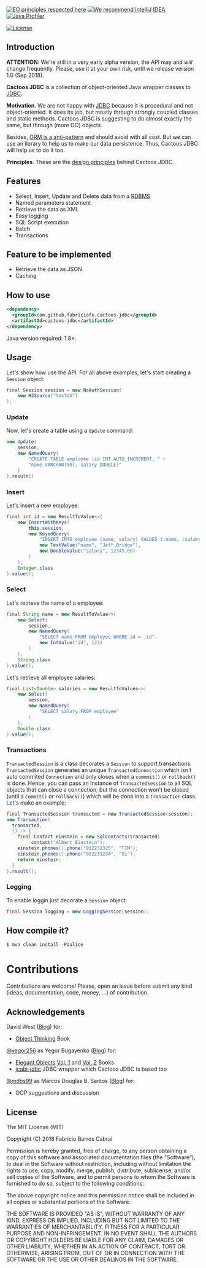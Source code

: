 [![EO principles respected here](http://www.elegantobjects.org/badge.svg)](http://www.elegantobjects.org)
[![We recommend IntelliJ IDEA](http://www.elegantobjects.org/intellij-idea.svg)](https://www.jetbrains.com/idea/)
[![Java Profiler](https://www.ej-technologies.com/images/product_banners/jprofiler_small.png)](https://www.ej-technologies.com/products/jprofiler/overview.html)

[![License](https://img.shields.io/badge/license-MIT-green.svg)](https://github.com/fabriciofx/cactoos-jdbc/blob/master/LICENSE.txt)


## Introduction

**ATTENTION**: We're still in a very early alpha version, the API may and
*will* change frequently. Please, use it at your own risk, until we release
version 1.0 (Sep 2018).

**Cactoos JDBC** is a collection of object-oriented Java wrapper classes to
[JDBC](https://en.wikipedia.org/wiki/Java_Database_Connectivity).

**Motivation**.
We are not happy with
[JDBC](https://en.wikipedia.org/wiki/Java_Database_Connectivity)
because it is procedural and not object-oriented. It does its job, but mostly
through strongly coupled classes and static methods. Cactoos JDBC is suggesting
to do almost exactly the same, but through (more OO) objects.

Besides, [ORM is a
anti-pattern](https://www.yegor256.com/2014/12/01/orm-offensive-anti-pattern.html)
and should avoid with all cost. But we can use an library to help us to make
our data persistence. Thus, Cactoos JDBC will help us to do it too.

**Principles**.
These are the [design principles](http://www.elegantobjects.org#principles)
behind Cactoos JDBC.


## Features

- Select, Insert, Update and Delete data from a [RDBMS](https://en.wikipedia.org/wiki/Relational_database_management_system)
- Named parameters statement
- Retrieve the data as XML
- Easy logging
- SQL Script execution
- Batch
- Transactions


## Feature to be implemented
- Retrieve the data as JSON
- Caching


## How to use

```xml
<dependency>
  <groupId>com.github.fabriciofx.cactoos-jdbc</groupId>
  <artifactId>cactoos-jdbc</artifactId>
</dependency>
```

Java version required: 1.8+.


## Usage
Let's show how use the API. For all above examples, let's start creating a
`Session` object:
```java
final Session session = new NoAuthSession(
    new H2Source("testdb")
);
```

### Update
Now, let's create a table using a `Update` command:
```java
new Update(
    session,
    new NamedQuery(
        "CREATE TABLE employee (id INT AUTO_INCREMENT, " +
        "name VARCHAR(50), salary DOUBLE)"
    )
).result()
```

### Insert
Let's insert a new employee:
```java
final int id = new ResultToValue<>(
    new InsertWithKeys(
        this.session,
        new KeyedQuery(
            "INSERT INTO employee (name, salary) VALUES (:name, :salary)",
            new TextValue("name", "Jeff Bridge"),
            new DoubleValue("salary", 12345.00)
        )
    ),
    Integer.class
).value();
```

### Select
Let's retrieve the name of a employee:
```java
final String name = new ResultToValue<>(
    new Select(
        session,
        new NamedQuery(
            "SELECT name FROM employee WHERE id = :id",
            new IntValue("id", 123)
        )
    ),
    String.class
).value();
```

Let's retrieve all employee salaries:
```java
final List<Double> salaries = new ResultToValues<>(
    new Select(
        session,
        new NamedQuery(
            "SELECT salary FROM employee"
        )
    ),
    Double.class
).value();
```

### Transactions

`TransactedSession` is a class decorates a `Session` to support transactions.
`TransactedSession` generates an unique `TransactedConnection` which isn't auto
commited `Connection` and only closes when a `commmit()` or `rollback()` is
done. Hence, you can pass an instance of `TransactedSession` to all SQL objects
that can close a connection, but the connection won't be closed (until a
`commit()` or `rollback()`) which will be done into a `Transaction` class.
Let's make an example:

```java
final TransactedSession transacted = new TransactedSession(session);
new Transaction(
  transacted,
  () -> {
    final Contact einstein = new SqlContacts(transacted)
        .contact("Albert Einstein");
    einstein.phones().phone("912232325", "TIM");
    einstein.phones().phone("982231234", "Oi");
    return einstein;    
  }
).result();
```

### Logging
To enable loggin just decorate a `Session` object:
```java
final Session logging = new LoggingSession(session);
```


## How compile it?

```
$ mvn clean install -Pqulice
```

# Contributions

Contributions are welcome! Please, open an issue before submit any kind (ideas,
documentation, code, money, ...) of contribution.


## Acknowledgements

David West ([Blog](http://davewest.us/)) for:
- [Object Thinking](http://amzn.to/2BVeiNl) Book

[@yegor256](https://github.com/yegor256) as Yegor Bugayenko ([Blog](https://wwww.yegor256.com)) for:
- [Elegant Objects](https://www.yegor256.com/elegant-objects.html) [Vol. 1](http://amzn.to/2BXdZSs) and [Vol. 2](http://amzn.to/2BuFFP4) Books
- [jcabi-jdbc](https://jdbc.jcabi.com/index.html) JDBC wrapper which Cactoos JDBC is based too

[@mdbs99](https://github.com/mdbs99) as Marcos Douglas B. Santos ([Blog](https://wwww.objectpascalprogramming.com)) for:
- OOP suggestions and discussion


## License

The MIT License (MIT)

Copyright (C) 2018 Fabrício Barros Cabral

Permission is hereby granted, free of charge, to any person obtaining a copy
of this software and associated documentation files (the "Software"), to deal
in the Software without restriction, including without limitation the rights
to use, copy, modify, merge, publish, distribute, sublicense, and/or sell
copies of the Software, and to permit persons to whom the Software is
furnished to do so, subject to the following conditions:

The above copyright notice and this permission notice shall be included in
all copies or substantial portions of the Software.

THE SOFTWARE IS PROVIDED "AS IS", WITHOUT WARRANTY OF ANY KIND, EXPRESS OR
IMPLIED, INCLUDING BUT NOT LIMITED TO THE WARRANTIES OF MERCHANTABILITY,
FITNESS FOR A PARTICULAR PURPOSE AND NON-INFRINGEMENT. IN NO EVENT SHALL THE
AUTHORS OR COPYRIGHT HOLDERS BE LIABLE FOR ANY CLAIM, DAMAGES OR OTHER
LIABILITY, WHETHER IN AN ACTION OF CONTRACT, TORT OR OTHERWISE, ARISING FROM,
OUT OF OR IN CONNECTION WITH THE SOFTWARE OR THE USE OR OTHER DEALINGS IN THE
SOFTWARE.
